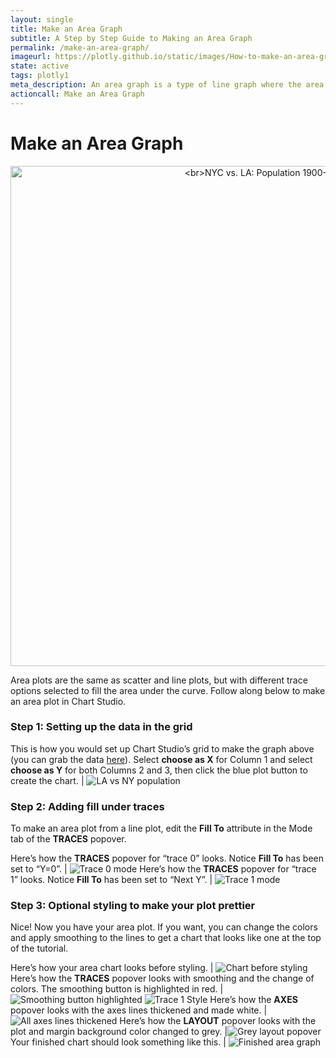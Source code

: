 ```yaml
---
layout: single
title: Make an Area Graph
subtitle: A Step by Step Guide to Making an Area Graph
permalink: /make-an-area-graph/
imageurl: https://plotly.github.io/static/images/How-to-make-an-area-graph/thum-How-to-make-an-area-graph.png
state: active
tags: plotly1
meta_description: An area graph is a type of line graph where the area between the lines and the x-axis is filled with color or texture. In this step-by-step tutorial, learn to make a area graph online.
actioncall: Make an Area Graph
---
```


# Make an Area Graph

<div>
    <a href="https://plot.ly/~Dreamshot/564/" target="_blank" title="&lt;br&gt;NYC vs. LA: Population 1900-2010" style="display: block; text-align: center;"><img src="https://plot.ly/~Dreamshot/564.png" alt="&lt;br&gt;NYC vs. LA: Population 1900-2010" style="max-width: 100%;width: 800px;"  width="800" onerror="this.onerror=null;this.src='https://plot.ly/404.png';"></a>
    <script data-plotly="Dreamshot:564" src="https://plot.ly/embed.js" async></script>
</div>


Area plots are the same as scatter and line plots, but with different trace options selected to fill the area under the curve. Follow along below to make an area plot in Chart Studio.

### Step 1: Setting up the data in the grid


This is how you would set up Chart Studio’s grid to make the graph above (you can grab the data [here](https://plot.ly/~Dreamshot/566)). Select **choose as X** for Column 1 and select **choose as Y** for both Columns 2 and 3, then click the blue plot button to create the chart. | ![LA vs NY population](https://plotly.github.io/static/images/How-to-make-an-area-graph/la-vs-ny-population.png)

### Step 2: Adding fill under traces

To make an area plot from a line plot, edit the **Fill To** attribute in the Mode tab of the **TRACES** popover.

Here’s how the **TRACES** popover for “trace 0” looks. Notice **Fill To** has been set to “Y=0”. | ![Trace 0 mode](https://plotly.github.io/static/images/How-to-make-an-area-graph/trace-0-mode.png)
Here’s how the **TRACES** popover for “trace 1” looks. Notice **Fill To** has been set to “Next Y”. | ![Trace 1 mode](https://plotly.github.io/static/images/How-to-make-an-area-graph/trace-1-mode.png)

### Step 3: Optional styling to make your plot prettier

Nice! Now you have your area plot. If you want, you can change the colors and apply smoothing to the lines to get a chart that looks like one at the top of the tutorial.

Here’s how your area chart looks before styling. | ![Chart before styling](https://plotly.github.io/static/images/How-to-make-an-area-graph/chart-before-styling.png)
Here’s how the **TRACES** popover looks with smoothing and the change of colors. The smoothing button is highlighted in red. | ![Smoothing button highlighted](https://plotly.github.io/static/images/How-to-make-an-area-graph/smoothing-button-highlighted.png) ![Trace 1 Style](https://plotly.github.io/static/images/How-to-make-an-area-graph/trace-1-style.png)
Here’s how the **AXES** popover looks with the axes lines thickened and made white. | ![All axes lines thickened](https://plotly.github.io/static/images/How-to-make-an-area-graph/all-axes-lines-thickened.png)
Here’s how the **LAYOUT** popover looks with the plot and margin background color changed to grey. |![Grey layout popover](https://plotly.github.io/static/images/How-to-make-an-area-graph/grey-layout-popover.png)
Your finished chart should look something like this. | ![Finished area graph](https://plotly.github.io/static/images/How-to-make-an-area-graph/finished-area-graph.png)

